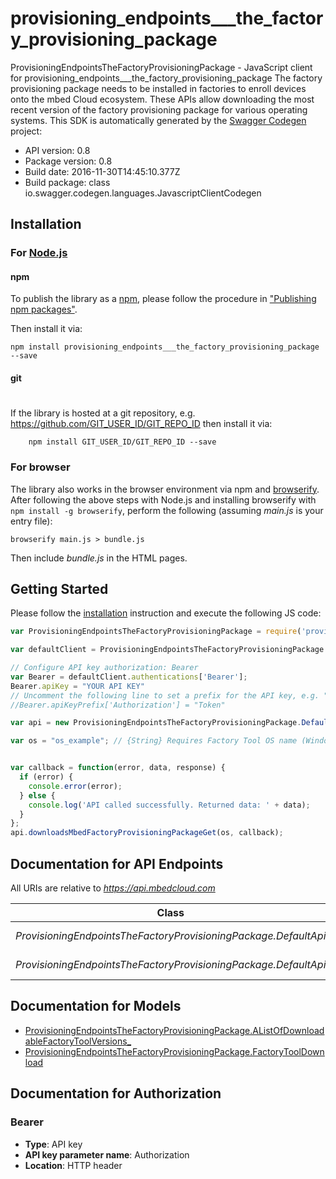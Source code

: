 # provisioning_endpoints___the_factory_provisioning_package

ProvisioningEndpointsTheFactoryProvisioningPackage - JavaScript client for provisioning_endpoints___the_factory_provisioning_package
The factory provisioning package needs to be installed in factories to enroll devices onto the mbed Cloud ecosystem.  These APIs allow downloading the most recent version of the factory provisioning package for various operating systems. 
This SDK is automatically generated by the [Swagger Codegen](https://github.com/swagger-api/swagger-codegen) project:

- API version: 0.8
- Package version: 0.8
- Build date: 2016-11-30T14:45:10.377Z
- Build package: class io.swagger.codegen.languages.JavascriptClientCodegen

## Installation

### For [Node.js](https://nodejs.org/)

#### npm

To publish the library as a [npm](https://www.npmjs.com/),
please follow the procedure in ["Publishing npm packages"](https://docs.npmjs.com/getting-started/publishing-npm-packages).

Then install it via:

```shell
npm install provisioning_endpoints___the_factory_provisioning_package --save
```

#### git
#
If the library is hosted at a git repository, e.g.
https://github.com/GIT_USER_ID/GIT_REPO_ID
then install it via:

```shell
    npm install GIT_USER_ID/GIT_REPO_ID --save
```

### For browser

The library also works in the browser environment via npm and [browserify](http://browserify.org/). After following
the above steps with Node.js and installing browserify with `npm install -g browserify`,
perform the following (assuming *main.js* is your entry file):

```shell
browserify main.js > bundle.js
```

Then include *bundle.js* in the HTML pages.

## Getting Started

Please follow the [installation](#installation) instruction and execute the following JS code:

```javascript
var ProvisioningEndpointsTheFactoryProvisioningPackage = require('provisioning_endpoints___the_factory_provisioning_package');

var defaultClient = ProvisioningEndpointsTheFactoryProvisioningPackage.ApiClient.instance;

// Configure API key authorization: Bearer
var Bearer = defaultClient.authentications['Bearer'];
Bearer.apiKey = "YOUR API KEY"
// Uncomment the following line to set a prefix for the API key, e.g. "Token" (defaults to null)
//Bearer.apiKeyPrefix['Authorization'] = "Token"

var api = new ProvisioningEndpointsTheFactoryProvisioningPackage.DefaultApi()

var os = "os_example"; // {String} Requires Factory Tool OS name (Windows or Linux).


var callback = function(error, data, response) {
  if (error) {
    console.error(error);
  } else {
    console.log('API called successfully. Returned data: ' + data);
  }
};
api.downloadsMbedFactoryProvisioningPackageGet(os, callback);

```

## Documentation for API Endpoints

All URIs are relative to *https://api.mbedcloud.com*

Class | Method | HTTP request | Description
------------ | ------------- | ------------- | -------------
*ProvisioningEndpointsTheFactoryProvisioningPackage.DefaultApi* | [**downloadsMbedFactoryProvisioningPackageGet**](docs/DefaultApi.md#downloadsMbedFactoryProvisioningPackageGet) | **GET** /downloads/mbed_factory_provisioning_package | 
*ProvisioningEndpointsTheFactoryProvisioningPackage.DefaultApi* | [**downloadsMbedFactoryProvisioningPackageInfoGet**](docs/DefaultApi.md#downloadsMbedFactoryProvisioningPackageInfoGet) | **GET** /downloads/mbed_factory_provisioning_package/info | 


## Documentation for Models

 - [ProvisioningEndpointsTheFactoryProvisioningPackage.AListOfDownloadableFactoryToolVersions_](docs/AListOfDownloadableFactoryToolVersions_.md)
 - [ProvisioningEndpointsTheFactoryProvisioningPackage.FactoryToolDownload](docs/FactoryToolDownload.md)


## Documentation for Authorization


### Bearer

- **Type**: API key
- **API key parameter name**: Authorization
- **Location**: HTTP header

